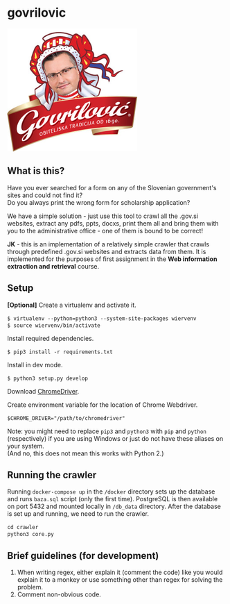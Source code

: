 # govrilovic
![Too much?](sigil.png)
## What is this?
Have you ever searched for a form on any of the Slovenian government's sites and could not find it?  
Do you always print the wrong form for scholarship application?  
  
We have a simple solution - just use this tool to crawl all the .gov.si websites, extract any
pdfs, ppts, docxs, print them all and bring them with you to the administrative office - one of
them is bound to be correct!

**JK** - this is an implementation of a relatively simple crawler that crawls through
predefined .gov.si websites and extracts data from them. It is implemented for the purposes of
first assignment in the **Web information extraction and retrieval** course.

## Setup
**[Optional]** Create a virtualenv and activate it.
```
$ virtualenv --python=python3 --system-site-packages wiervenv
$ source wiervenv/bin/activate
```
  
Install required dependencies.
```
$ pip3 install -r requirements.txt
```
  
Install in dev mode.
```
$ python3 setup.py develop
```
Download [ChromeDriver](http://chromedriver.chromium.org).

Create environment variable for the location of Chrome Webdriver.
```
$CHROME_DRIVER="/path/to/chromedriver"
```
  
Note: you might need to replace `pip3` and `python3` with `pip` and `python` (respectively) if you 
are using Windows or just do not have these aliases on your system.  
(And no, this does not mean this works with Python 2.)

## Running the crawler
Running `docker-compose up` in the `/docker` directory sets up the database and runs `baza.sql` script (only the first time).
PostgreSQL is then available on port 5432 and mounted locally in `/db_data` directory.
After the database is set up and running, we need to run the crawler.
```
cd crawler
python3 core.py
```

## Brief guidelines (for development)
1. When writing regex, either explain it (comment the code) like you would explain it to a monkey
or use something other than regex for solving the problem.
2. Comment non-obvious code.
